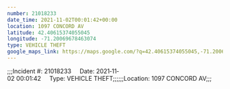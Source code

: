 ```yaml
---
number: 21018233
date_time: 2021-11-02T00:01:42+00:00
location: 1097 CONCORD AV
latitude: 42.40615374055045
longitude: -71.20069678463074
type: VEHICLE THEFT
google_maps_link: https://maps.google.com/?q=42.40615374055045,-71.20069678463074
---
```


;;;Incident #: 21018233     Date: 2021‐11‐02 00:01:42     Type: VEHICLE THEFT;;;;;;Location: 1097 CONCORD AV;;;
